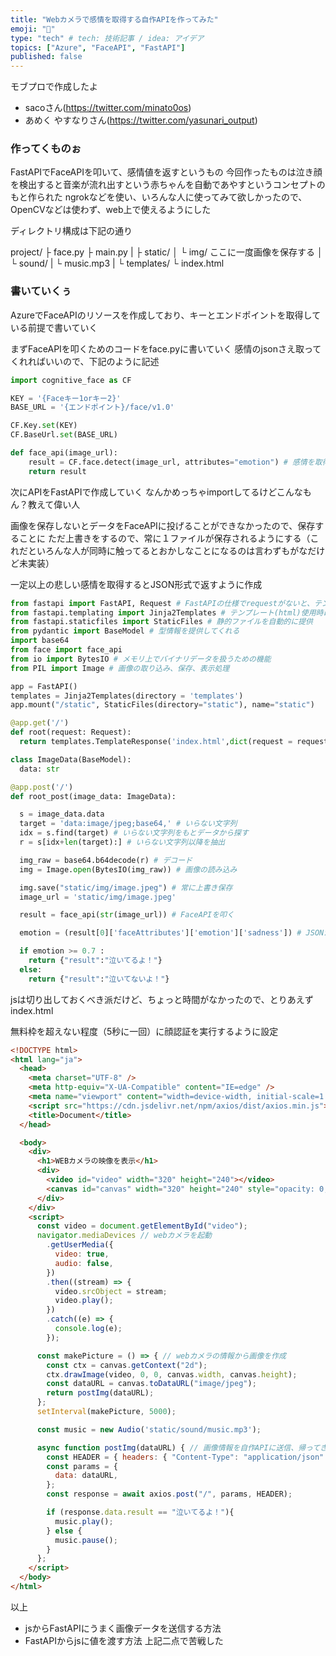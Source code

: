 ```yaml
---
title: "Webカメラで感情を取得する自作APIを作ってみた"
emoji: "👶"
type: "tech" # tech: 技術記事 / idea: アイデア
topics: ["Azure", "FaceAPI", "FastAPI"]
published: false
---
```


モブプロで作成したよ

- sacoさん(https://twitter.com/minato0os)
- あめく やすなりさん(https://twitter.com/yasunari_output)

### 作ってくものぉ

FastAPIでFaceAPIを叩いて、感情値を返すというもの
今回作ったものは泣き顔を検出すると音楽が流れ出すという赤ちゃんを自動であやすというコンセプトのもと作られた
ngrokなどを使い、いろんな人に使ってみて欲しかったので、OpenCVなどは使わず、web上で使えるようにした

ディレクトリ構成は下記の通り

project/
  ├ face.py
  ├ main.py
  |
  ├ static/
  │  └ img/ ここに一度画像を保存する
  │  └ sound/
  |     └ music.mp3
  |
  └ templates/
     └ index.html

### 書いていくぅ
AzureでFaceAPIのリソースを作成しており、キーとエンドポイントを取得している前提で書いていく

まずFaceAPIを叩くためのコードをface.pyに書いていく
感情のjsonさえ取ってくれればいいので、下記のように記述
```python face.py
import cognitive_face as CF

KEY = '{Faceキー1orキー2}'
BASE_URL = '{エンドポイント}/face/v1.0'

CF.Key.set(KEY)
CF.BaseUrl.set(BASE_URL)

def face_api(image_url):
    result = CF.face.detect(image_url, attributes="emotion") # 感情を取得
    return result
```
次にAPIをFastAPIで作成していく
なんかめっちゃimportしてるけどこんなもん？教えて偉い人

画像を保存しないとデータをFaceAPIに投げることができなかったので、保存することに
ただ上書きをするので、常に１ファイルが保存されるようにする（これだといろんな人が同時に触ってるとおかしなことになるのは言わずもがなだけど未実装）

一定以上の悲しい感情を取得するとJSON形式で返すように作成
```python main.py
from fastapi import FastAPI, Request # FastAPIの仕様でrequestがないと、テンプレートが表示されない
from fastapi.templating import Jinja2Templates # テンプレート(html)使用時に利用
from fastapi.staticfiles import StaticFiles # 静的ファイルを自動的に提供
from pydantic import BaseModel # 型情報を提供してくれる
import base64
from face import face_api
from io import BytesIO # メモリ上でバイナリデータを扱うための機能
from PIL import Image # 画像の取り込み、保存、表示処理

app = FastAPI()
templates = Jinja2Templates(directory = 'templates')
app.mount("/static", StaticFiles(directory="static"), name="static")

@app.get('/')
def root(request: Request):
  return templates.TemplateResponse('index.html',dict(request = request))

class ImageData(BaseModel):
  data: str

@app.post('/')
def root_post(image_data: ImageData):

  s = image_data.data
  target = 'data:image/jpeg;base64,' # いらない文字列
  idx = s.find(target) # いらない文字列をもとデータから探す
  r = s[idx+len(target):] # いらない文字列以降を抽出

  img_raw = base64.b64decode(r) # デコード
  img = Image.open(BytesIO(img_raw)) # 画像の読み込み

  img.save("static/img/image.jpeg") # 常に上書き保存
  image_url = 'static/img/image.jpeg'

  result = face_api(str(image_url)) # FaceAPIを叩く

  emotion = (result[0]['faceAttributes']['emotion']['sadness']) # JSONから特定の数値を抽出

  if emotion >= 0.7 :
    return {"result":"泣いてるよ！"}
  else:
    return {"result":"泣いてないよ！"}
```
jsは切り出しておくべき派だけど、ちょっと時間がなかったので、とりあえずindex.html

無料枠を超えない程度（5秒に一回）に顔認証を実行するように設定
```html index.html
<!DOCTYPE html>
<html lang="ja">
  <head>
    <meta charset="UTF-8" />
    <meta http-equiv="X-UA-Compatible" content="IE=edge" />
    <meta name="viewport" content="width=device-width, initial-scale=1.0" />
    <script src="https://cdn.jsdelivr.net/npm/axios/dist/axios.min.js"></script>
    <title>Document</title>
  </head>

  <body>
    <div>
      <h1>WEBカメラの映像を表示</h1>
      <div>
        <video id="video" width="320" height="240"></video>
        <canvas id="canvas" width="320" height="240" style="opacity: 0;"></canvas>
      </div>
    </div>
    <script>
      const video = document.getElementById("video");
      navigator.mediaDevices // webカメラを起動
        .getUserMedia({
          video: true,
          audio: false,
        })
        .then((stream) => {
          video.srcObject = stream;
          video.play();
        })
        .catch((e) => {
          console.log(e);
        });

      const makePicture = () => { // webカメラの情報から画像を作成
        const ctx = canvas.getContext("2d");
        ctx.drawImage(video, 0, 0, canvas.width, canvas.height);
        const dataURL = canvas.toDataURL("image/jpeg");
        return postImg(dataURL);
      };
      setInterval(makePicture, 5000);

      const music = new Audio('static/sound/music.mp3');

      async function postImg(dataURL) { // 画像情報を自作APIに送信、帰ってきた値によっては音楽が流れるように設定
        const HEADER = { headers: { "Content-Type": "application/json" } };
        const params = {
          data: dataURL,
        };
        const response = await axios.post("/", params, HEADER);

        if (response.data.result == "泣いてるよ！"){
          music.play();
        } else {
          music.pause();
        }
      };
    </script>
  </body>
</html>
```
以上

- jsからFastAPIにうまく画像データを送信する方法
- FastAPIからjsに値を渡す方法
上記二点で苦戦した

